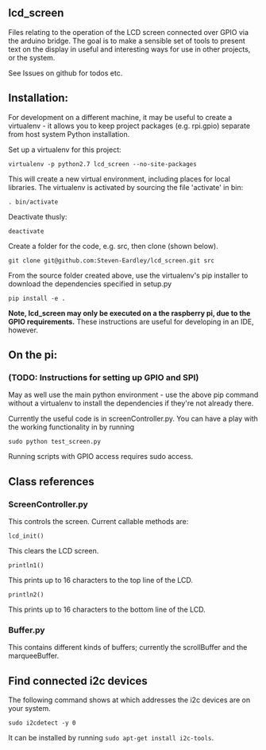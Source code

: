 ## lcd_screen

Files relating to the operation of the LCD screen connected over GPIO via the arduino bridge.
The goal is to make a sensible set of tools to present text on the display in useful and interesting ways for use in other projects, or the system.

See Issues on github for todos etc.

## Installation:

For development on a different machine, it may be useful to create a virtualenv - it allows you to keep project packages (e.g. rpi.gpio) separate from host system Python installation.

Set up a virtualenv for this project:

	virtualenv -p python2.7 lcd_screen --no-site-packages

This will create a new virtual environment, including places for local libraries. The virtualenv is activated by sourcing the file 'activate' in bin:

	. bin/activate

Deactivate thusly:

	deactivate

Create a folder for the code, e.g. src, then clone (shown below).

	git clone git@github.com:Steven-Eardley/lcd_screen.git src

From the source folder created above, use the virtualenv's pip installer to download the dependencies specified in setup.py

	pip install -e .

**Note, lcd_screen may only be executed on a the raspberry pi, due to the GPIO requirements.** These instructions are useful for developing in an IDE, however.

## On the pi:

### (TODO: Instructions for setting up GPIO and SPI)

May as well use the main python environment - use the above pip command without a virtualenv to install the dependencies if they're not already there.

Currently the useful code is in screenController.py. You can have a play with the working functionality in by running

	sudo python test_screen.py

Running scripts with GPIO access requires sudo access.

## Class references

### ScreenController.py

This controls the screen. Current callable methods are:

	lcd_init()
This clears the LCD screen.

	println1()
This prints up to 16 characters to the top line of the LCD.

	println2()
This prints up to 16 characters to the bottom line of the LCD.

### Buffer.py

This contains different kinds of buffers; currently the scrollBuffer and the marqueeBuffer. 


## Find connected i2c devices

The following command shows at which addresses the i2c devices are on your system. 

    sudo i2cdetect -y 0

It can be installed by running `sudo apt-get install i2c-tools`.
